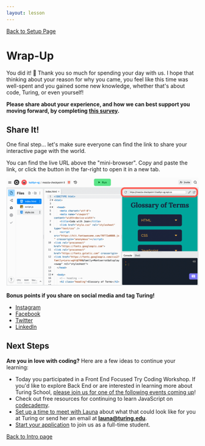 ```yaml
---
layout: lesson
---
```


<a href="../">Back to Setup Page</a>

# Wrap-Up

You did it! <span role="img" aria-label="celebration emoji">🎉</span> Thank you so much for spending your day with us. I hope that thinking about your reason for why you came, you feel like this time was well-spent and you gained some new knowledge, whether that's about code, Turing, or even yourself!

<strong>Please share about your experience, and how we can best support you moving forward, by completing <a target="blank" href="https://forms.gle/UuK9XBgMKFWxKGu77">this survey</a>.</strong>


## Share It!
One final step... let's make sure everyone can find the link to share your interactive page with the world.

You can find the live URL above the "mini-browser". Copy and paste the link, or click the button in the far-right to open it in a new tab.

<img src="../assets/replit-share-link.png" alt="Screenshot of repl.it interface with box highlighting the URL to the live site link on far right/top" width="600">

<strong>Bonus points if you share on social media and tag Turing!</strong>
- <a target="blank" href="https://www.instagram.com/turing_school/">Instagram</a>
- <a target="blank" href="https://www.facebook.com/turingschool/">Facebook</a>
- <a target="blank" href="https://twitter.com/turingschool">Twitter</a>
- <a target="blank" href="">LinkedIn</a>

## Next Steps
<strong>Are you in love with coding?</strong> Here are a few ideas to continue your learning:
- Today you participated in a Front End Focused Try Coding Workshop. If you'd like to explore Back End or are interested in learning more about Turing School, <a target="blank" href="https://turing.edu/try-coding">please join us for one of the following events coming up</a>!
- Check out free resources for continuing to learn JavaScript on <a target="blank" href="https://www.codecademy.com/catalog/language/javascript">codecademy</a>.
- <a href="https://go.oncehub.com/LaunaGardner1" target="blank">Set up a time to meet with Launa</a> about what that could look like for you at Turing or send her an email at <strong>launa@turing.edu</strong>.
- <a href="https://apply.turing.edu/" target="blank">Start your application</a> to join us as a full-time student.



<a href="../">Back to Intro page</a>
